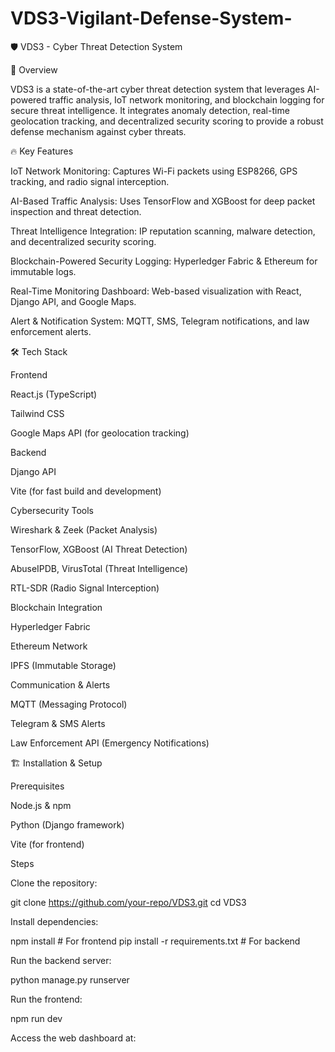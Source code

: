 ﻿# VDS3-Vigilant-Defense-System-
🛡️ VDS3 - Cyber Threat Detection System

🚀 Overview

VDS3 is a state-of-the-art cyber threat detection system that leverages AI-powered traffic analysis, IoT network monitoring, and blockchain logging for secure threat intelligence. It integrates anomaly detection, real-time geolocation tracking, and decentralized security scoring to provide a robust defense mechanism against cyber threats.

🔥 Key Features

IoT Network Monitoring: Captures Wi-Fi packets using ESP8266, GPS tracking, and radio signal interception.

AI-Based Traffic Analysis: Uses TensorFlow and XGBoost for deep packet inspection and threat detection.

Threat Intelligence Integration: IP reputation scanning, malware detection, and decentralized security scoring.

Blockchain-Powered Security Logging: Hyperledger Fabric & Ethereum for immutable logs.

Real-Time Monitoring Dashboard: Web-based visualization with React, Django API, and Google Maps.

Alert & Notification System: MQTT, SMS, Telegram notifications, and law enforcement alerts.

🛠️ Tech Stack

Frontend

React.js (TypeScript)

Tailwind CSS

Google Maps API (for geolocation tracking)

Backend

Django API

Vite (for fast build and development)

Cybersecurity Tools

Wireshark & Zeek (Packet Analysis)

TensorFlow, XGBoost (AI Threat Detection)

AbuseIPDB, VirusTotal (Threat Intelligence)

RTL-SDR (Radio Signal Interception)

Blockchain Integration

Hyperledger Fabric

Ethereum Network

IPFS (Immutable Storage)

Communication & Alerts

MQTT (Messaging Protocol)

Telegram & SMS Alerts

Law Enforcement API (Emergency Notifications)

🏗️ Installation & Setup

Prerequisites

Node.js & npm

Python (Django framework)

Vite (for frontend)

Steps

Clone the repository:

git clone https://github.com/your-repo/VDS3.git
cd VDS3

Install dependencies:

npm install  # For frontend
pip install -r requirements.txt  # For backend

Run the backend server:

python manage.py runserver

Run the frontend:

npm run dev

Access the web dashboard at:
